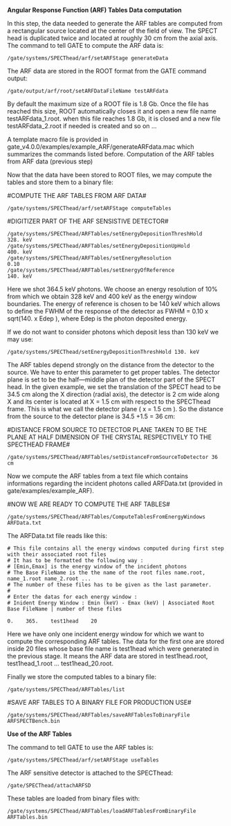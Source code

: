 **Angular Response Function (ARF) Tables Data computation**

In this step, the data needed to generate the ARF tables are computed from a rectangular source located at the center of the field of view. The SPECT head is duplicated twice and located at roughly 30 cm from the axial axis. The command to tell GATE to compute the ARF data is:

`/gate/systems/SPECThead/arf/setARFStage generateData`

The ARF data are stored in the ROOT format from the GATE command output:

`/gate/output/arf/root/setARFDataFileName testARFdata`

By default the maximum size of a ROOT file is 1.8 Gb. Once the file has reached this size, ROOT automatically closes it and open a new file name testARFdata_1.root. when this file reaches 1.8 Gb, it is closed and a new file testARFdata_2.root if needed is created and so on ...

A template macro file is provided in gate_v4.0.0/examples/example_ARF/generateARFdata.mac which summarizes the commands listed before.
Computation of the ARF tables from ARF data (previous step)

Now that the data have been stored to ROOT files, we may compute the tables and store them to a binary file:

#COMPUTE THE ARF TABLES FROM ARF DATA#

`/gate/systems/SPECThead/arf/setARFStage computeTables`

#DIGITIZER PART OF THE ARF SENSISTIVE DETECTOR#

`/gate/systems/SPECThead/ARFTables/setEnergyDepositionThreshHold       328. keV`<br/>
`/gate/systems/SPECThead/ARFTables/setEnergyDepositionUpHold           400. keV`<br/>
`/gate/systems/SPECThead/ARFTables/setEnergyResolution                 0.10`<br/>
`/gate/systems/SPECThead/ARFTables/setEnergyOfReference                140. keV`<br/>

Here we shot 364.5 keV photons. We choose an energy resolution of 10% from which we obtain 328 keV and 400 keV as the energy window boundaries. The energy of reference is chosen to be 140 keV which allows to define the FWHM of the response of the detector as FWHM = 0.10 x sqrt(140. x Edep ), where Edep is the photon deposited energy.

If we do not want to consider photons which deposit less than 130 keV we may use:

`/gate/systems/SPECThead/setEnergyDepositionThreshHold 130. keV`

The ARF tables depend strongly on the distance from the detector to the source. We have to enter this parameter to get proper tables. The detector plane is set to be the half—middle plan of the detector part of the SPECT head. In the given example, we set the translation of the SPECT head to be 34.5 cm along the X direction (radial axis), the detector is 2 cm wide along X and its center is located at X = 1.5 cm with respect to the SPECThead frame. This is what we call the detector plane ( x = 1.5 cm ). So the distance from the source to the detector plane is 34.5 +1.5 = 36 cm:

#DISTANCE FROM SOURCE TO DETECTOR PLANE TAKEN TO BE THE PLANE AT HALF DIMENSION OF THE CRYSTAL RESPECTIVELY TO THE SPECTHEAD FRAME#

`/gate/systems/SPECThead/ARFTables/setDistanceFromSourceToDetector 36 cm`

Now we compute the ARF tables from a text file which contains informations regarding the incident photons called ARFData.txt (provided in gate/examples/example_ARF).

#NOW WE ARE READY TO COMPUTE THE ARF TABLES#

`/gate/systems/SPECThead/ARFTables/ComputeTablesFromEnergyWindows ARFData.txt`

The ARFData.txt file reads like this:

`# This file contains all the energy windows computed during first step with their associated root files`<br/>
`# It has to be formatted the following way :`<br/>
`# [Emin,Emax] is the energy window of the incident photons`<br/>
`# The Base FileName is the the name of the root files name.root, name_1.root name_2.root ...`<br/>
`# The number of these files has to be given as the last parameter.`<br/>
`#`<br/>
`# Enter the datas for each energy window :`<br/>
`# Inident Energy Window : Emin (keV) - Emax (keV) | Associated Root Base FileName | number of these files`<br/>

`0.    365.    test1head    20`

Here we have only one incident energy window for which we want to compute the corresponding ARF tables. The data for the first one are stored inside 20 files whose base file name is test1head which were generated in the previous stage. It means the ARF data are stored in test1head.root, test1head_1.root ... test1head_20.root.

Finally we store the computed tables to a binary file:

`/gate/systems/SPECThead/ARFTables/list`

#SAVE ARF TABLES TO A BINARY FILE FOR PRODUCTION USE#

`/gate/systems/SPECThead/ARFTables/saveARFTablesToBinaryFile ARFSPECTBench.bin`

**Use of the ARF Tables**

The command to tell GATE to use the ARF tables is:

`/gate/systems/SPECThead/arf/setARFStage useTables`

The ARF sensitive detector is attached to the SPECThead:

`/gate/SPECThead/attachARFSD`

These tables are loaded from binary files with:

`/gate/systems/SPECThead/ARFTables/loadARFTablesFromBinaryFile ARFTables.bin`


